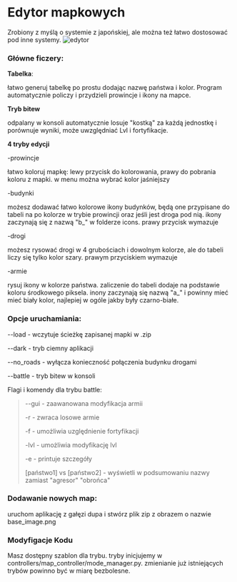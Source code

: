 # Edytor mapkowych
Zrobiony z myślą o systemie z japońskiej, ale można też łatwo dostosować pod inne systemy.
![edytor](https://github.com/user-attachments/assets/9891c921-a229-483b-bd03-09d6c4f4d704)

### Główne ficzery:
  **Tabelka**:
  
  łatwo generuj tabelkę po prostu dodając nazwę państwa i kolor. Program automatycznie policzy i przydzieli prowincje i ikony na mapce.
  
  **Tryb bitew**
  
  odpalany w konsoli automatycznie losuje "kostką" za każdą jednostkę i porównuje wyniki, może uwzględniać Lvl i fortyfikacje.
  
  **4 tryby edycji**
  
  -prowincje
  
  łatwo koloruj mapkę: lewy przycisk do kolorowania, prawy do pobrania koloru z mapki. w menu można wybrać kolor jaśniejszy
    
  -budynki
  
  możesz dodawać łatwo kolorowe ikony budynków, będą one przypisane do tabeli na po kolorze w trybie prowincji oraz jeśli jest droga pod nią.
  ikony zaczynają się z nazwą "b_" w folderze icons. prawy przycisk wymazuje

  -drogi

  możesz rysować drogi w 4 grubościach i dowolnym kolorze, ale do tabeli liczy się tylko kolor szary. prawym przyciskiem wymazuje

  -armie

  rysuj ikony w kolorze państwa. zaliczenie do tabeli dodaje na podstawie koloru środkowego piksela.
  inony zaczynają się nazwą "a_" i powinny mieć mieć biały kolor, najlepiej w ogóle jakby były czarno-białe.



### Opcje uruchamiania:

--load - wczytuje ścieżkę zapisanej mapki w .zip

--dark - tryb ciemny aplikacji

--no_roads - wyłącza konieczność połączenia budynku drogami

--battle - tryb bitew w konsoli

Flagi i komendy dla trybu battle:

>  --gui - zaawanowana modyfikacja armii
> 
>    -r - zwraca losowe armie
> 
>    -f - umożliwia uzględnienie fortyfikacji
> 
>    -lvl  - umożliwia modyfikację lvl
> 
>    -e - printuje szczegóły
>
>   [państwo1] vs [państwo2] - wyświetli w podsumowaniu nazwy zamiast "agresor" "obrońca"
>

> 

### Dodawanie nowych map:
uruchom aplikację z gałęzi dupa i stwórz plik zip z obrazem o nazwie base_image.png

### Modyfigacje Kodu
Masz dostępny szablon dla trybu. 
tryby inicjujemy w controllers/map_controller/mode_manager.py. 
zmienianie już istniejących trybów powinno być w miarę bezbolesne.

